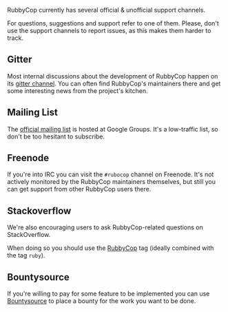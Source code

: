 RubbyCop currently has several official & unofficial support channels.

For questions, suggestions and support refer to one of them.  Please, don't
use the support channels to report issues, as this makes them harder to track.

## Gitter

Most internal discussions about the development of RubbyCop happen on its
[gitter channel](https://gitter.im/bbatsov/rubocop).  You can often find
RubbyCop's maintainers there and get some interesting news from the project's
kitchen.

## Mailing List

The [official mailing list](https://groups.google.com/forum/#!forum/rubocop) is
hosted at Google Groups. It's a low-traffic list, so don't be too hesitant to subscribe.

## Freenode

If you're into IRC you can visit the `#rubocop` channel on Freenode.
It's not actively
monitored by the RubbyCop maintainers themselves, but still you can get support
from other RubbyCop users there.

## Stackoverflow

We're also encouraging users to ask RubbyCop-related questions on StackOverflow.

When doing so you should use the
[RubbyCop](http://stackoverflow.com/questions/tagged/rubocop) tag (ideally combined
with the tag `ruby`).

## Bountysource

If you're willing to pay for some feature to be implemented you can use
[Bountysource](https://www.bountysource.com/teams/rubocop/issues) to place a
bounty for the work you want to be done.
